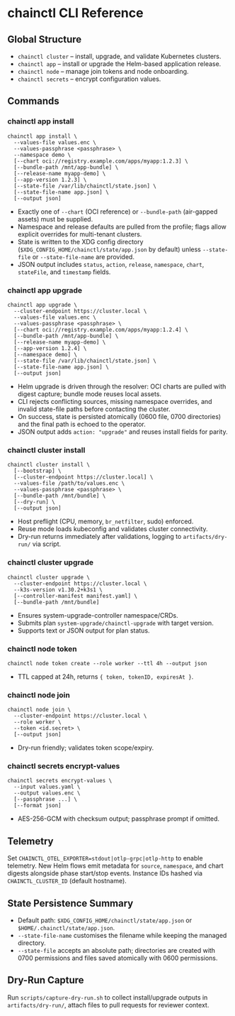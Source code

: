 # chainctl CLI Reference

## Global Structure
- `chainctl cluster` – install, upgrade, and validate Kubernetes clusters.
- `chainctl app` – install or upgrade the Helm-based application release.
- `chainctl node` – manage join tokens and node onboarding.
- `chainctl secrets` – encrypt configuration values.

## Commands
### chainctl app install
```
chainctl app install \
  --values-file values.enc \
  --values-passphrase <passphrase> \
  --namespace demo \
  [--chart oci://registry.example.com/apps/myapp:1.2.3] \
  [--bundle-path /mnt/app-bundle] \
  [--release-name myapp-demo] \
  [--app-version 1.2.3] \
  [--state-file /var/lib/chainctl/state.json] \
  [--state-file-name app.json] \
  [--output json]
```
- Exactly one of `--chart` (OCI reference) or `--bundle-path` (air-gapped assets) must be supplied.
- Namespace and release defaults are pulled from the profile; flags allow explicit overrides for multi-tenant clusters.
- State is written to the XDG config directory (`$XDG_CONFIG_HOME/chainctl/state/app.json` by default) unless `--state-file` or `--state-file-name` are provided.
- JSON output includes `status`, `action`, `release`, `namespace`, `chart`, `stateFile`, and `timestamp` fields.

### chainctl app upgrade
```
chainctl app upgrade \
  --cluster-endpoint https://cluster.local \
  --values-file values.enc \
  --values-passphrase <passphrase> \
  [--chart oci://registry.example.com/apps/myapp:1.2.4] \
  [--bundle-path /mnt/app-bundle] \
  [--release-name myapp-demo] \
  [--app-version 1.2.4] \
  [--namespace demo] \
  [--state-file /var/lib/chainctl/state.json] \
  [--state-file-name app.json] \
  [--output json]
```
- Helm upgrade is driven through the resolver: OCI charts are pulled with digest capture; bundle mode reuses local assets.
- CLI rejects conflicting sources, missing namespace overrides, and invalid state-file paths before contacting the cluster.
- On success, state is persisted atomically (0600 file, 0700 directories) and the final path is echoed to the operator.
- JSON output adds `action: "upgrade"` and reuses install fields for parity.

### chainctl cluster install
```
chainctl cluster install \
  [--bootstrap] \
  [--cluster-endpoint https://cluster.local] \
  --values-file /path/to/values.enc \
  --values-passphrase <passphrase> \
  [--bundle-path /mnt/bundle] \
  [--dry-run] \
  [--output json]
```
- Host preflight (CPU, memory, `br_netfilter`, sudo) enforced.
- Reuse mode loads kubeconfig and validates cluster connectivity.
- Dry-run returns immediately after validations, logging to `artifacts/dry-run/` via script.

### chainctl cluster upgrade
```
chainctl cluster upgrade \
  --cluster-endpoint https://cluster.local \
  --k3s-version v1.30.2+k3s1 \
  [--controller-manifest manifest.yaml] \
  [--bundle-path /mnt/bundle]
```
- Ensures system-upgrade-controller namespace/CRDs.
- Submits plan `system-upgrade/chainctl-upgrade` with target version.
- Supports text or JSON output for plan status.

### chainctl node token
```
chainctl node token create --role worker --ttl 4h --output json
```
- TTL capped at 24h, returns `{ token, tokenID, expiresAt }`.

### chainctl node join
```
chainctl node join \
  --cluster-endpoint https://cluster.local \
  --role worker \
  --token <id.secret> \
  [--output json]
```
- Dry-run friendly; validates token scope/expiry.

### chainctl secrets encrypt-values
```
chainctl secrets encrypt-values \
  --input values.yaml \
  --output values.enc \
  [--passphrase ...] \
  [--format json]
```
- AES-256-GCM with checksum output; passphrase prompt if omitted.

## Telemetry
Set `CHAINCTL_OTEL_EXPORTER=stdout|otlp-grpc|otlp-http` to enable telemetry. New Helm flows emit metadata for `source`, `namespace`, and chart digests alongside phase start/stop events. Instance IDs hashed via `CHAINCTL_CLUSTER_ID` (default hostname).

## State Persistence Summary
- Default path: `$XDG_CONFIG_HOME/chainctl/state/app.json` or `$HOME/.chainctl/state/app.json`.
- `--state-file-name` customises the filename while keeping the managed directory.
- `--state-file` accepts an absolute path; directories are created with 0700 permissions and files saved atomically with 0600 permissions.

## Dry-Run Capture
Run `scripts/capture-dry-run.sh` to collect install/upgrade outputs in `artifacts/dry-run/`, attach files to pull requests for reviewer context.
